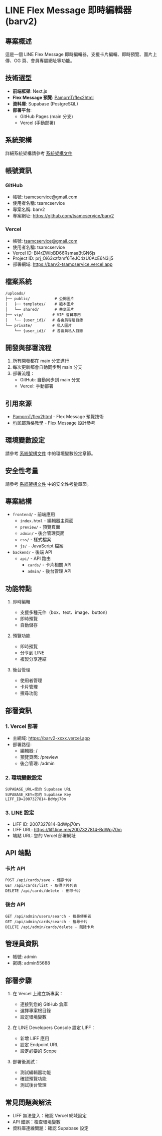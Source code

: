# LINE Flex Message 即時編輯器 (barv2)

## 專案概述
這是一個 LINE Flex Message 即時編輯器，支援卡片編輯、即時預覽、圖片上傳、OG 頁、會員專屬網址等功能。

## 技術選型
- **前端框架**: Next.js
- **Flex Message 預覽**: [PamornT/flex2html](https://github.com/PamornT/flex2html)
- **資料庫**: Supabase (PostgreSQL)
- **部署平台**: 
  - GitHub Pages (main 分支)
  - Vercel (手動部署)

## 系統架構
詳細系統架構請參考 [系統架構文件](docs/system-architecture.md)

## 帳號資訊
### GitHub
- 帳號: tsamcservice@gmail.com
- 使用者名稱: tsamcservice
- 專案名稱: barv2
- 專案網址: https://github.com/tsamcservice/barv2

### Vercel
- 帳號: tsamcservice@gmail.com
- 使用者名稱: tsamcservice
- Vercel ID: Bl4rZWibBD66RsmaaBtGN6js
- Project ID: prj_Oi63xzfzmf6TeJC4zU0AcE6N3ij5
- 部署網域: https://barv2-tsamcservice.vercel.app

## 檔案系統
```
/uploads/
├── public/           # 公開圖片
│   ├── templates/    # 範本圖片
│   └── shared/       # 共享圖片
├── vip/             # VIP 會員專用
│   └── {user_id}/   # 各會員專屬目錄
└── private/         # 私人圖片
    └── {user_id}/   # 各會員私人目錄
```

## 開發與部署流程
1. 所有開發都在 main 分支進行
2. 每次更新都會自動同步到 main 分支
3. 部署流程：
   - GitHub: 自動同步到 main 分支
   - Vercel: 手動部署

## 引用來源
- [PamornT/flex2html](https://github.com/PamornT/flex2html) - Flex Message 預覽技術
- [均民部落格教學](https://www.junmin.tw/) - Flex Message 設計參考

## 環境變數設定
請參考 [系統架構文件](docs/system-architecture.md) 中的環境變數設定章節。

## 安全性考量
請參考 [系統架構文件](docs/system-architecture.md) 中的安全性考量章節。

## 專案結構

- `frontend/` - 前端應用
  - `index.html` - 編輯器主頁面
  - `preview/` - 預覽頁面
  - `admin/` - 後台管理頁面
  - `css/` - 樣式檔案
  - `js/` - JavaScript 檔案
- `backend/` - 後端 API
  - `api/` - API 路由
    - `cards/` - 卡片相關 API
    - `admin/` - 後台管理 API

## 功能特點

1. 即時編輯
   - 支援多種元件（box、text、image、button）
   - 即時預覽
   - 自動儲存

2. 預覽功能
   - 即時預覽
   - 分享到 LINE
   - 複製分享連結

3. 後台管理
   - 使用者管理
   - 卡片管理
   - 搜尋功能

## 部署資訊

### 1. Vercel 部署
- 主網域: https://barv2-xxxx.vercel.app
- 部署路徑:
  - 編輯器: /
  - 預覽頁面: /preview
  - 後台管理: /admin

### 2. 環境變數設定
```
SUPABASE_URL=您的 Supabase URL
SUPABASE_KEY=您的 Supabase Key
LIFF_ID=2007327814-BdWpj70m
```

### 3. LINE 設定
- LIFF ID: 2007327814-BdWpj70m
- LIFF URL: https://liff.line.me/2007327814-BdWpj70m
- 端點 URL: 您的 Vercel 部署網址

## API 端點

### 卡片 API
```
POST /api/cards/save - 儲存卡片
GET /api/cards/list - 取得卡片列表
DELETE /api/cards/delete - 刪除卡片
```

### 後台 API
```
GET /api/admin/users/search - 搜尋使用者
GET /api/admin/cards/search - 搜尋卡片
DELETE /api/admin/cards/delete - 刪除卡片
```

## 管理員資訊
- 帳號: admin
- 密碼: admin55688

## 部署步驟

1. 在 Vercel 上建立新專案：
   - 連接到您的 GitHub 倉庫
   - 選擇專案根目錄
   - 設定環境變數

2. 在 LINE Developers Console 設定 LIFF：
   - 新增 LIFF 應用
   - 設定 Endpoint URL
   - 設定必要的 Scope

3. 部署後測試：
   - 測試編輯器功能
   - 確認預覽功能
   - 測試後台管理

## 常見問題與解法
- LIFF 無法登入：確認 Vercel 網域設定
- API 錯誤：檢查環境變數
- 資料庫連線問題：確認 Supabase 設定 